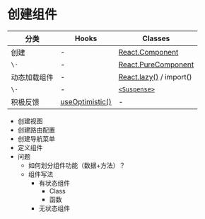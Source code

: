 # 创建组件

分类 | Hooks | Classes
---|---|---
创建 | - | [React.Component](https://zh-hans.react.dev/reference/react/Component#component)
`\-` | - | [React.PureComponent](https://zh-hans.react.dev/reference/react/PureComponent)
动态加载组件 | - | [React.lazy()](https://zh-hans.react.dev/reference/react/lazy) / import()
`\-` | - | [`<Suspense>`](https://zh-hans.react.dev/reference/react/Suspense)
积极反馈 | [useOptimistic()](https://zh-hans.react.dev/reference/react/useOptimistic) | -

- 创建视图
- 创建路由配置
- 创建导航菜单
- 定义组件
- 问题
  - 如何划分组件功能（数据+方法）？
  - 组件写法
    - 有状态组件
      - Class
      - 函数
    - 无状态组件